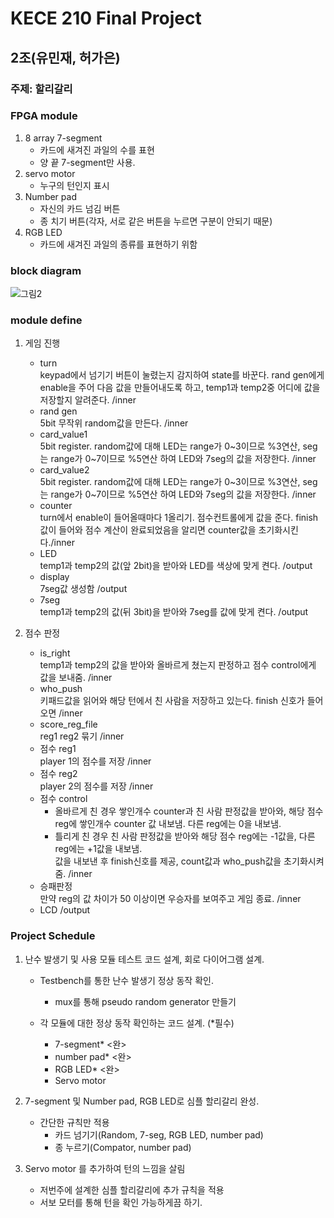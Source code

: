 # KECE 210 Final Project
## 2조(유민재, 허가은)
### 주제: 할리갈리
### FPGA module
1. 8 array 7-segment
	- 카드에 새겨진 과일의 수를 표현
	- 양 끝 7-segment만 사용.
2. servo motor
	- 누구의 턴인지 표시
3. Number pad
	- 자신의 카드 넘김 버튼
	- 종 치기 버튼(각자, 서로 같은 버튼을 누르면 구분이 안되기 때문)
4. RGB LED
	- 카드에 새겨진 과일의 종류를 표현하기 위함

### block diagram
![그림2](https://user-images.githubusercontent.com/76932630/145356935-6d23b5bd-ba3a-46c4-a1ee-2662e4c4f20b.png)


### module define
1. 게임 진행
	- turn  
		keypad에서 넘기기 버튼이 눌렸는지 감지하여 state를 바꾼다. rand gen에게 enable을 주어 다음 값을 만들어내도록 하고, temp1과 temp2중 어디에 값을 저장할지 알려준다. /inner
	- rand gen  
		5bit 무작위 random값을 만든다. /inner
	- card_value1  
		5bit register. random값에 대해 LED는 range가 0~3이므로 %3연산, seg는 range가 0~7이므로 %5연산 하여 LED와 7seg의 값을 저장한다. /inner
	- card_value2  
		5bit register. random값에 대해 LED는 range가 0~3이므로 %3연산, seg는 range가 0~7이므로 %5연산 하여 LED와 7seg의 값을 저장한다. /inner
	- counter  
		turn에서 enable이 들어올때마다 1올리기. 점수컨트롤에게 값을 준다.
		finish값이 들어와 점수 계산이 완료되었음을 알리면 counter값을 초기화시킨다./inner
	- LED  
		temp1과 temp2의 값(앞 2bit)을 받아와 LED를 색상에 맞게 켠다. /output
	- display  
		7seg값 생성함 /output
	- 7seg  
		temp1과 temp2의 값(뒤 3bit)을 받아와 7seg를 값에 맞게 켠다. /output
	

2. 점수 판정
	- is_right  
		temp1과 temp2의 값을 받아와 올바르게 쳤는지 판정하고 점수 control에게 값을 보내줌. /inner
	- who_push  
		키패드값을 읽어와 해당 턴에서 친 사람을 저장하고 있는다. finish 신호가 들어오면 /inner
	- score_reg_file  
		reg1 reg2 묶기 /inner
	- 점수 reg1  
		player 1의 점수를 저장 /inner
	- 점수 reg2  
		player 2의 점수를 저장 /inner
	- 점수 control  
		- 올바르게 친 경우 
			쌓인개수 counter과 친 사람 판정값을 받아와, 해당 점수 reg에 쌓인개수 counter 값 내보냄. 다른 reg에는 0을 내보냄.
		- 틀리게 친 경우
			친 사람 판정값을 받아와 해당 점수 reg에는 -1값을, 다른 reg에는 +1값을 내보냄.  
		값을 내보낸 후 finish신호를 제공, count값과 who_push값을 초기화시켜줌. /inner
	- 승패판정  
		만약 reg의 값 차이가 50 이상이면 우승자를 보여주고 게임 종료. /inner
	- LCD /output

### Project Schedule
1. 난수 발생기 및 사용 모듈 테스트 코드 설계, 회로 다이어그램 설계.
	- Testbench를 통한 난수 발생기 정상 동작 확인.
		- mux를 통해 pseudo random generator 만들기

	- 각 모듈에 대한 정상 동작 확인하는 코드 설계. (*필수)
		- 7-segment* <완>
		- number pad* <완>
		- RGB LED* <완>
		- Servo motor
2. 7-segment 및 Number pad, RGB LED로 심플 할리갈리 완성.
	- 간단한 규칙만 적용
		- 카드 넘기기(Random, 7-seg, RGB LED, number pad)
		- 종 누르기(Compator, number pad)

3. Servo motor 를 추가하여 턴의 느낌을 살림
	- 저번주에 설계한 심플 할리갈리에 추가 규칙을 적용
	- 서보 모터를 통해 턴을 확인 가능하게끔 하기.
